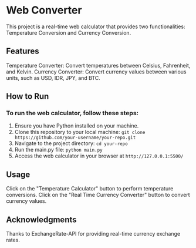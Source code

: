 # Web Converter
This project is a real-time web calculator that provides two functionalities: Temperature Conversion and Currency Conversion.

## Features
Temperature Converter: Convert temperatures between Celsius, Fahrenheit, and Kelvin.
Currency Converter: Convert currency values between various units, such as USD, IDR, JPY, and BTC.

## How to Run
### To run the web calculator, follow these steps:
1. Ensure you have Python installed on your machine.
2. Clone this repository to your local machine:
```git clone https://github.com/your-username/your-repo.git```
3. Navigate to the project directory:
```cd your-repo```
4. Run the main.py file:
```python main.py```
5. Access the web calculator in your browser at ```http://127.0.0.1:5500/```

## Usage
Click on the "Temperature Calculator" button to perform temperature conversions.
Click on the "Real Time Currency Converter" button to convert currency values.

## Acknowledgments
Thanks to ExchangeRate-API for providing real-time currency exchange rates.
